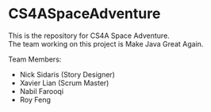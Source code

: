 # CS4ASpaceAdventure
This is the repository for CS4A Space Adventure.  
The team working on this project is Make Java Great Again.  

Team Members:
- Nick Sidaris  (Story Designer)
- Xavier Lian   (Scrum Master)
- Nabil Farooqi
- Roy Feng